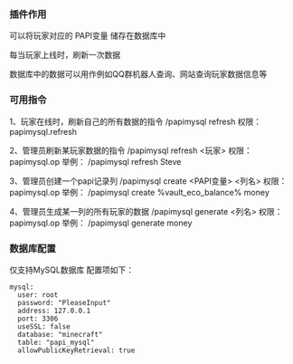 
### 插件作用

可以将玩家对应的 PAPI变量 储存在数据库中

每当玩家上线时，刷新一次数据

数据库中的数据可以用作例如QQ群机器人查询、网站查询玩家数据信息等


### 可用指令 

1、玩家在线时，刷新自己的所有数据的指令
/papimysql  refresh 
权限：papimysql.refresh

2、管理员刷新某玩家数据的指令
/papimysql  refresh <玩家>
权限：papimysql.op
举例：
/papimysql  refresh  Steve

3、管理员创建一个papi记录列
/papimysql create <PAPI变量> <列名>
权限：papimysql.op
举例：
/papimysql  create  %vault_eco_balance%  money

4、管理员生成某一列的所有玩家的数据
/papimysql generate <列名>
权限：papimysql.op
举例：
/papimysql  generate  money

### 数据库配置

仅支持MySQL数据库
配置项如下：
```
mysql:
  user: root
  password: "PleaseInput"
  address: 127.0.0.1
  port: 3306
  useSSL: false
  database: "minecraft"
  table: "papi_mysql"
  allowPublicKeyRetrieval: true
```
